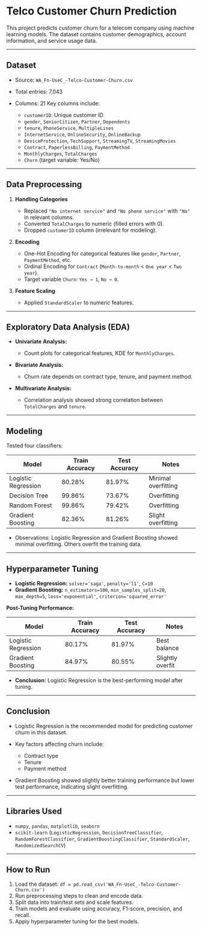 # Telco Customer Churn Prediction

This project predicts customer churn for a telecom company using machine learning models. The dataset contains customer demographics, account information, and service usage data.

---

## **Dataset**

* Source: `WA_Fn-UseC_-Telco-Customer-Churn.csv`
* Total entries: 7,043
* Columns: 21
  Key columns include:

  * `customerID`: Unique customer ID
  * `gender`, `SeniorCitizen`, `Partner`, `Dependents`
  * `tenure`, `PhoneService`, `MultipleLines`
  * `InternetService`, `OnlineSecurity`, `OnlineBackup`
  * `DeviceProtection`, `TechSupport`, `StreamingTV`, `StreamingMovies`
  * `Contract`, `PaperlessBilling`, `PaymentMethod`
  * `MonthlyCharges`, `TotalCharges`
  * `Churn` (target variable: Yes/No)

---

## **Data Preprocessing**

1. **Handling Categories**

   * Replaced `"No internet service"` and `"No phone service"` with `"No"` in relevant columns.
   * Converted `TotalCharges` to numeric (filled errors with 0).
   * Dropped `customerID` column (irrelevant for modeling).
2. **Encoding**

   * One-Hot Encoding for categorical features like `gender`, `Partner`, `PaymentMethod`, etc.
   * Ordinal Encoding for `Contract` (`Month-to-month` < `One year` < `Two year`).
   * Target variable `Churn`: `Yes → 1`, `No → 0`.
3. **Feature Scaling**

   * Applied `StandardScaler` to numeric features.

---

## **Exploratory Data Analysis (EDA)**

* **Univariate Analysis:**

  * Count plots for categorical features, KDE for `MonthlyCharges`.
* **Bivariate Analysis:**

  * Churn rate depends on contract type, tenure, and payment method.
* **Multivariate Analysis:**

  * Correlation analysis showed strong correlation between `TotalCharges` and `tenure`.

---

## **Modeling**

Tested four classifiers:

| Model               | Train Accuracy | Test Accuracy | Notes               |
| ------------------- | -------------- | ------------- | ------------------- |
| Logistic Regression | 80.28%         | 81.97%        | Minimal overfitting |
| Decision Tree       | 99.86%         | 73.67%        | Overfitting         |
| Random Forest       | 99.86%         | 79.42%        | Overfitting         |
| Gradient Boosting   | 82.36%         | 81.26%        | Slight overfitting  |

* Observations: Logistic Regression and Gradient Boosting showed minimal overfitting. Others overfit the training data.

---

## **Hyperparameter Tuning**

* **Logistic Regression:** `solver='saga'`, `penalty='l1'`, `C=10`
* **Gradient Boosting:** `n_estimators=100`, `min_samples_split=20`, `max_depth=5`, `loss='exponential'`, `criterion='squared_error'`

**Post-Tuning Performance:**

| Model               | Train Accuracy | Test Accuracy | Notes            |
| ------------------- | -------------- | ------------- | ---------------- |
| Logistic Regression | 80.17%         | 81.97%        | Best balance     |
| Gradient Boosting   | 84.97%         | 80.55%        | Slightly overfit |

* **Conclusion:** Logistic Regression is the best-performing model after tuning.

---

## **Conclusion**

* Logistic Regression is the recommended model for predicting customer churn in this dataset.
* Key factors affecting churn include:

  * Contract type
  * Tenure
  * Payment method
* Gradient Boosting showed slightly better training performance but lower test performance, indicating slight overfitting.

---

## **Libraries Used**

* `numpy`, `pandas`, `matplotlib`, `seaborn`
* `scikit-learn` (`LogisticRegression`, `DecisionTreeClassifier`, `RandomForestClassifier`, `GradientBoostingClassifier`, `StandardScaler`, `RandomizedSearchCV`)

---

## **How to Run**

1. Load the dataset: `df = pd.read_csv('WA_Fn-UseC_-Telco-Customer-Churn.csv')`
2. Run preprocessing steps to clean and encode data.
3. Split data into train/test sets and scale features.
4. Train models and evaluate using accuracy, F1-score, precision, and recall.
5. Apply hyperparameter tuning for the best models.

